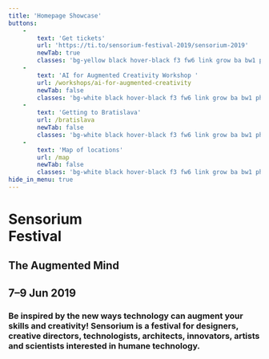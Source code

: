```yaml
---
title: 'Homepage Showcase'
buttons:
    -
        text: 'Get tickets'
        url: 'https://ti.to/sensorium-festival-2019/sensorium-2019'
        newTab: true
        classes: 'bg-yellow black hover-black f3 fw6 link grow ba bw1 ph3 pv1 mb2 mr2 dib'
    -
        text: 'AI for Augmented Creativity Workshop '
        url: /workshops/ai-for-augmented-creativity
        newTab: false
        classes: 'bg-white black hover-black f3 fw6 link grow ba bw1 ph3 pv1 mb2 mr2 dib'
    -
        text: 'Getting to Bratislava'
        url: /bratislava
        newTab: false
        classes: 'bg-white black hover-black f3 fw6 link grow ba bw1 ph3 pv1 mb2 mr2 dib'
    -
        text: 'Map of locations'
        url: /map
        newTab: false
        classes: 'bg-white black hover-black f3 fw6 link grow ba bw1 ph3 pv1 mb2 mr2 dib'
hide_in_menu: true
---
```


<!-- <h2 class="rotated-right">4-5 May 2018, Bratislava</h2> -->
# Sensorium <br class="dn-ns">Festival
## The&nbsp;Augmented Mind
<h2 class="festivaldate--inline">7&ndash;9 Jun 2019</h2>
<h3 class="description">Be inspired by the new ways technology can augment your skills and creativity! Sensorium is a festival for designers, creative directors, technologists, architects, innovators, artists and scientists interested in humane technology.</h3>
